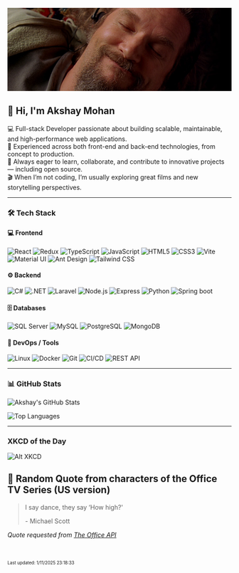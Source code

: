 [![Akshay's GitHub Banner](./assets/bigLebowski.jpg)](https://github.com/AkshayHere)
## 👋 Hi, I'm Akshay Mohan

💻 Full-stack Developer passionate about building scalable, maintainable, and high-performance web applications.  
🚀 Experienced across both front-end and back-end technologies, from concept to production.  
🤝 Always eager to learn, collaborate, and contribute to innovative projects — including open source.  
🎬 When I’m not coding, I’m usually exploring great films and new storytelling perspectives.

---

### 🛠️ Tech Stack


#### 💻 Frontend
![React](https://img.shields.io/badge/React-20232A?style=for-the-badge&logo=react&logoColor=#61DAFB)
![Redux](https://img.shields.io/badge/Redux-E34F26?style=for-the-badge&logo=redux&logoColor=#764ABC)
![TypeScript](https://img.shields.io/badge/TypeScript-007ACC?style=for-the-badge&logo=typescript&logoColor=white)
![JavaScript](https://img.shields.io/badge/JavaScript-F7DF1E?style=for-the-badge&logo=javascript&logoColor=black)
![HTML5](https://img.shields.io/badge/HTML5-E34F26?style=for-the-badge&logo=html5&logoColor=white)
![CSS3](https://img.shields.io/badge/CSS-663399?style=for-the-badge&logo=css&logoColor=white)
![Vite](https://img.shields.io/badge/vite-646CFF?style=for-the-badge&logo=vite&logoColor=white)
![Material UI](https://img.shields.io/badge/Material%20UI-007FFF?style=for-the-badge&logo=mui&logoColor=white)
![Ant Design](https://img.shields.io/badge/Ant%20Design-0170FE?style=for-the-badge&logo=antdesign&logoColor=white)
![Tailwind CSS](https://img.shields.io/badge/Tailwind%20CSS-06B6D4?style=for-the-badge&logo=tailwindcss&logoColor=white)

#### ⚙️ Backend
![C#](https://img.shields.io/badge/C%23-239120?style=for-the-badge&logo=c-sharp&logoColor=white)
![.NET](https://img.shields.io/badge/.NET-512BD4?style=for-the-badge&logo=dotnet&logoColor=white)
![Laravel](https://img.shields.io/badge/Laravel-FF2D20?style=for-the-badge&logo=laravel&logoColor=white)
![Node.js](https://img.shields.io/badge/Node.js-43853D?style=for-the-badge&logo=node.js&logoColor=white)
![Express](https://img.shields.io/badge/Express%20JS-43853D?style=for-the-badge&logo=express&logoColor=#000000)
![Python](https://img.shields.io/badge/Python-3776AB?style=for-the-badge&logo=python&logoColor=white)
![Spring boot](https://img.shields.io/badge/Spring%20Boot-6DB33F?style=for-the-badge&logo=spring&logoColor=white)

#### 🗄️ Databases
![SQL Server](https://img.shields.io/badge/SQL%20Server-CC2927?style=for-the-badge&logo=microsoft-sql-server&logoColor=white)
![MySQL](https://img.shields.io/badge/MySQL-4479A1?style=for-the-badge&logo=mysql&logoColor=white)
![PostgreSQL](https://img.shields.io/badge/PostgreSQL-316192?style=for-the-badge&logo=postgresql&logoColor=white)
![MongoDB](https://img.shields.io/badge/mongodb-47A248?style=for-the-badge&logo=mongodb&logoColor=white)

#### 🧰 DevOps / Tools
![Linux](https://img.shields.io/badge/Linux-FCC624?style=for-the-badge&logo=linux&logoColor=black)
![Docker](https://img.shields.io/badge/Docker-2496ED?style=for-the-badge&logo=docker&logoColor=white)
![Git](https://img.shields.io/badge/Git-F05032?style=for-the-badge&logo=git&logoColor=white)
![CI/CD](https://img.shields.io/badge/CI%2FCD-4285F4?style=for-the-badge&logo=githubactions&logoColor=white)
![REST API](https://img.shields.io/badge/REST%20API-005571?style=for-the-badge&logo=postman&logoColor=white)

---

### 📊 GitHub Stats

![Akshay's GitHub Stats](https://github-readme-stats.vercel.app/api?username=akshayhere&show_icons=true&theme=tokyonight&count_private=true&rank_icon=github)

![Top Languages]( https://github-readme-stats.vercel.app/api/top-langs/?username=akshayhere&layout=compact&theme=tokyonight&card_width=467)

---

### XKCD of the Day

![Alt XKCD](https://imgs.xkcd.com/comics/familiar.jpg)


## 📣 Random Quote from characters of the Office TV Series (US version)

> I say dance, they say ‘How high?'
>
> <p>- Michael Scott</p>

_Quote requested from [The Office API](https://officeapi.akashrajpurohit.com/quote/random)_

<br>

<sub><sup>Last updated: 1/11/2025 23:18:33</sup></sub>
